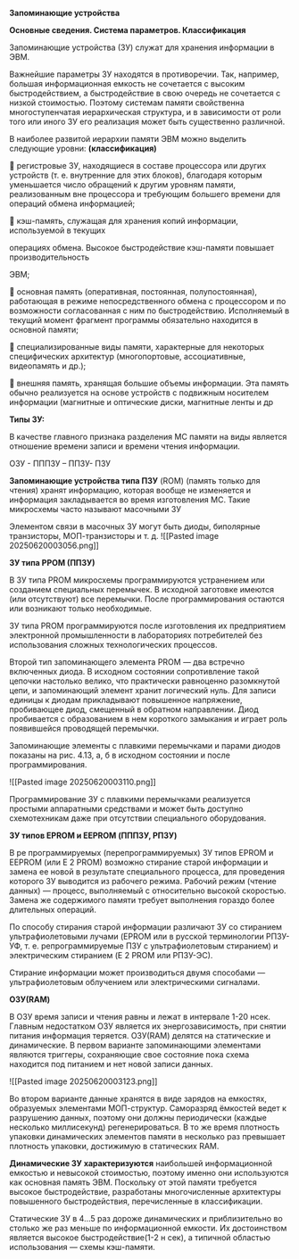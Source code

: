 **Запоминающие устройства**

**Основные сведения. Система параметров. Классификация**

Запоминающие устройства (ЗУ) служат для хранения информации в ЭВМ.

Важнейшие параметры ЗУ находятся в противоречии. Так, например, большая информационная емкость не сочетается с высоким быстродействием, а быстродействие в свою очередь не сочетается с низкой стоимостью. Поэтому системам памяти свойственна многоступенчатая иерархическая структура, и в зависимости от роли того или иного ЗУ его реализация может быть существенно различной.

В наиболее развитой иерархии памяти ЭВМ можно выделить следующие уровни: **(классификация)**

 регистровые ЗУ, находящиеся в составе процессора или других устройств (т. е. внутренние для этих блоков), благодаря которым уменьшается число обращений к другим уровням памяти, реализованным вне процессора и требующим большего времени для операций обмена информацией;

 кэш-память, служащая для хранения копий информации, используемой в текущих

операциях обмена. Высокое быстродействие кэш-памяти повышает производительность

ЭВМ;

 основная память (оперативная, постоянная, полупостоянная), работающая в режиме непосредственного обмена с процессором и по возможности согласованная с ним по быстродействию. Исполняемый в текущий момент фрагмент программы обязательно находится в основной памяти;

 специализированные виды памяти, характерные для некоторых специфических архитектур (многопортовые, ассоциативные, видеопамять и др.);

 внешняя память, хранящая большие объемы информации. Эта память обычно реализуется на основе устройств с подвижным носителем информации (магнитные и оптические диски, магнитные ленты и др

**Типы ЗУ:**

В качестве главного признака разделения МС памяти на виды является отношение времени записи и времени чтения информации.

ОЗУ - ПППЗУ – ППЗУ- ПЗУ

**Запоминающие устройства типа ПЗУ** (ROM) (память только для чтения) хранят информацию, которая вообще не изменяется и информация закладывается во время изготовления МС. Такие микросхемы часто называют масочными ЗУ

Элементом связи в масочных ЗУ могут быть диоды, биполярные транзисторы, МОП-транзисторы и т. д.
![[Pasted image 20250620003056.png]]

**ЗУ типа РРОМ (ППЗУ)**

В ЗУ типа PROM микросхемы программируются устранением или созданием специальных перемычек. В исходной заготовке имеются (или отсутствуют) все перемычки. После программирования остаются или возникают только необходимые.

ЗУ типа PROM программируются после изготовления их предприятием электронной промышленности в лабораториях потребителей без использования сложных технологических процессов.

Второй тип запоминающего элемента PROM — два встречно включенных диода. В исходном состоянии сопротивление такой цепочки настолько велико, что практически равноценно разомкнутой цепи, и запоминающий элемент хранит логический нуль. Для записи единицы к диодам прикладывают повышенное напряжение, пробивающее диод, смещенный в обратном направлении. Диод пробивается с образованием в нем короткого замыкания и играет роль появившейся проводящей перемычки.

Запоминающие элементы с плавкими перемычками и парами диодов показаны на рис. 4.13, а, б в исходном состоянии и после программирования.

![[Pasted image 20250620003110.png]]

Программирование ЗУ с плавкими перемычками реализуется простыми аппаратными средствами и может быть доступно схемотехникам даже при отсутствии специального оборудования.

**ЗУ типов EPROM и EEPROM (ПППЗУ, РПЗУ)**

В ре программируемых (перепрограммируемых) ЗУ типов EPROM и EEPROM (или E 2 PROM) возможно стирание старой информации и замена ее новой в результате специального процесса, для проведения которого ЗУ выводится из рабочего режима. Рабочий режим (чтение данных) — процесс, выполняемый с относительно высокой скоростью. Замена же содержимого памяти требует выполнения гораздо более длительных операций.

По способу стирания старой информации различают ЗУ со стиранием ультрафиолетовыми лучами (EPROM или в русской терминологии РПЗУ-УФ, т. е. репрограммируемые ПЗУ с ультрафиолетовым стиранием) и электрическим стиранием (E 2 PROM или РПЗУ-ЭС).

Стирание информации может производиться двумя способами — ультрафиолетовым облучением или электрическими сигналами.

**ОЗУ(RAM)**

В ОЗУ время записи и чтения равны и лежат в интервале 1-20 нсек. Главным недостатком ОЗУ является их энергозависимость, при снятии питания информация теряется. ОЗУ(RAM) делятся на статические и динамические. В первом варианте запоминающими элементами являются триггеры, сохраняющие свое состояние пока схема находится под питанием и нет новой записи данных.

![[Pasted image 20250620003123.png]]

Во втором варианте данные хранятся в виде зарядов на емкостях, образуемых элементами МОП-структур. Саморазряд ёмкостей ведет к разрушению данных, поэтому они должны периодически (каждые несколько миллисекунд) регенерироваться. В то же время плотность упаковки динамических элементов памяти в несколько раз превышает плотность упаковки, достижимую в статических RAM.

**Динамические ЗУ характеризуются** наибольшей информационной емкостью и невысокой стоимостью, поэтому именно они используются как основная память ЭВМ. Поскольку от этой памяти требуется высокое быстродействие, разработаны многочисленные архитектуры повышенного быстродействия, перечисленные в классификации.

Статические ЗУ в 4...5 раз дороже динамических и приблизительно во столько же раз меньше по информационной емкости. Их достоинством является высокое быстродействие(1-2 н сек), а типичной областью использования — схемы кэш-памяти.